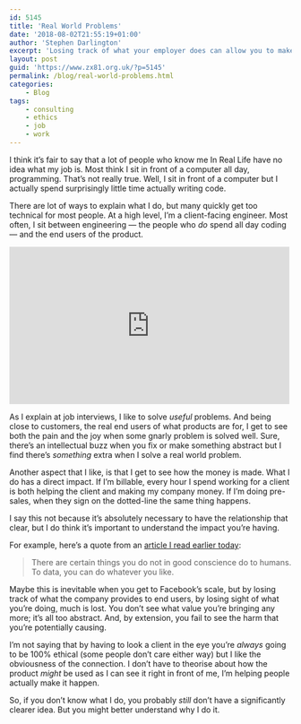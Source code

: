 ```yaml
---
id: 5145
title: 'Real World Problems'
date: '2018-08-02T21:55:19+01:00'
author: 'Stephen Darlington'
excerpt: 'Losing track of what your employer does can allow you to make questionable decisions. Here''s my answer.'
layout: post
guid: 'https://www.zx81.org.uk/?p=5145'
permalink: /blog/real-world-problems.html
categories:
    - Blog
tags:
    - consulting
    - ethics
    - job
    - work
---
```


I think it’s fair to say that a lot of people who know me In Real Life have no idea what my job is. Most think I sit in front of a computer all day, programming. That’s not really true. Well, I sit in front of a computer but I actually spend surprisingly little time actually writing code.

There are lot of ways to explain what I do, but many quickly get too technical for most people. At a high level, I’m a client-facing engineer. Most often, I sit between engineering — the people who *do* spend all day coding — and the end users of the product.

<iframe allow="accelerometer; autoplay; clipboard-write; encrypted-media; gyroscope; picture-in-picture; web-share" allowfullscreen="" frameborder="0" height="281" loading="lazy" referrerpolicy="strict-origin-when-cross-origin" src="https://www.youtube.com/embed/RAY27NU1Jog?feature=oembed" title="I have people skills" width="500"></iframe>

As I explain at job interviews, I like to solve *useful* problems. And being close to customers, the real end users of what products are for, I get to see both the pain and the joy when some gnarly problem is solved well. Sure, there’s an intellectual buzz when you fix or make something abstract but I find there’s *something* extra when I solve a real world problem.

Another aspect that I like, is that I get to see how the money is made. What I do has a direct impact. If I’m billable, every hour I spend working for a client is both helping the client and making my company money. If I’m doing pre-sales, when they sign on the dotted-line the same thing happens.

I say this not because it’s absolutely necessary to have the relationship that clear, but I do think it’s important to understand the impact you’re having.

For example, here’s a quote from an [article I read earlier today](https://qz.com/1342757/everything-bad-about-facebook-is-bad-for-the-same-reason/):

> There are certain things you do not in good conscience do to humans. To data, you can do whatever you like.

Maybe this is inevitable when you get to Facebook’s scale, but by losing track of what the company provides to end users, by losing sight of what you’re doing, much is lost. You don’t see what value you’re bringing any more; it’s all too abstract. And, by extension, you fail to see the harm that you’re potentially causing.

I’m not saying that by having to look a client in the eye you’re *always* going to be 100% ethical (some people don’t care either way) but I like the obviousness of the connection. I don’t have to theorise about how the product *might* be used as I can see it right in front of me, I’m helping people actually make it happen.

So, if you don’t know what I do, you probably *still* don’t have a significantly clearer idea. But you might better understand why I do it.
